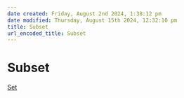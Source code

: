 ```yaml
---  
date created: Friday, August 2nd 2024, 1:38:12 pm  
date modified: Thursday, August 15th 2024, 12:32:10 pm  
title: Subset  
url_encoded_title: Subset  
---  
```

# Subset  
[Set](./Set.md)
